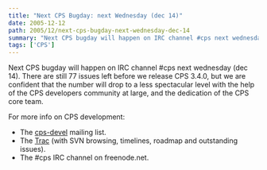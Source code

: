 ```yaml
---
title: "Next CPS Bugday: next Wednesday (dec 14)"
date: 2005-12-12
path: 2005/12/next-cps-bugday-next-wednesday-dec-14
summary: "Next CPS bugday will happen on IRC channel #cps next wednesday (dec 14)."
tags: ['CPS']
---
```


Next CPS bugday will happen on IRC channel #cps next wednesday (dec 14). There are still 77 issues left before we release CPS 3.4.0, but we are confident that the number will drop to a less spectacular level with the help of the CPS developers community at large, and the dedication of the CPS core team.

For more info on CPS development:

<ul><li>The <a href="http://lists.nuxeo.com/mailman/listinfo/cps-devel">cps-devel</a> mailing list.</li>

<li>The <a href="http://svn.nuxeo.org/">Trac</a> (with SVN browsing, timelines, roadmap and outstanding issues).</li>

<li>The #cps IRC channel on freenode.net.</li>

</ul>

